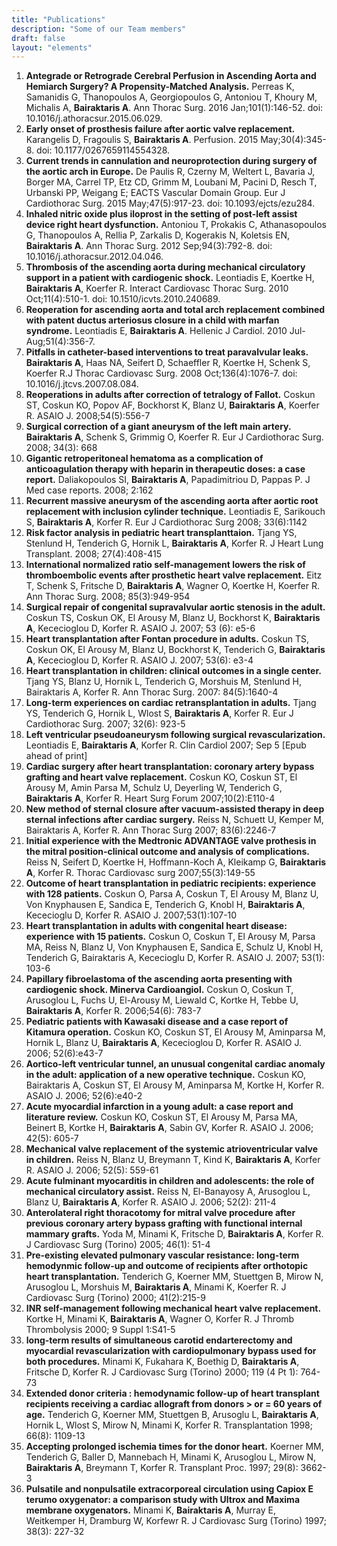 ```yaml
---
title: "Publications"
description: "Some of our Team members"
draft: false
layout: "elements"
---
```


1. **Antegrade or Retrograde Cerebral Perfusion in Ascending Aorta and Hemiarch
   Surgery? A Propensity-Matched Analysis.** Perreas K, Samanidis G, Thanopoulos
   A, Georgiopoulos G, Antoniou T, Khoury M, Michalis A, **Bairaktaris A**. Ann
   Thorac Surg. 2016 Jan;101(1):146-52. doi: 10.1016/j.athoracsur.2015.06.029.
1. **Early onset of prosthesis failure after aortic valve replacement.**
   Karangelis D, Fragoulis S, **Bairaktaris A**. Perfusion. 2015 May;30(4):345-8.
   doi: 10.1177/0267659114554328.
1. **Current trends in cannulation and neuroprotection during surgery of the
   aortic arch in Europe.** De Paulis R, Czerny M, Weltert L, Bavaria J, Borger
   MA, Carrel TP, Etz CD, Grimm M, Loubani M, Pacini D, Resch T, Urbanski PP,
   Weigang E; EACTS Vascular Domain Group. Eur J Cardiothorac Surg. 2015
   May;47(5):917-23. doi: 10.1093/ejcts/ezu284.
1. **Inhaled nitric oxide plus iloprost in the setting of post-left assist
   device right heart dysfunction.** Antoniou T, Prokakis C, Athanasopoulos G,
   Thanopoulos A, Rellia P, Zarkalis D, Kogerakis N, Koletsis EN, **Bairaktaris A**.
   Ann Thorac Surg. 2012 Sep;94(3):792-8. doi: 10.1016/j.athoracsur.2012.04.046.
1. **Thrombosis of the ascending aorta during mechanical circulatory support in
   a patient with cardiogenic shock.** Leontiadis E, Koertke H, **Bairaktaris A**,
   Koerfer R. Interact Cardiovasc Thorac Surg. 2010 Oct;11(4):510-1. doi:
   10.1510/icvts.2010.240689.
1. **Reoperation for ascending aorta and total arch replacement combined with
   patent ductus arteriosus closure in a child with marfan syndrome.**
   Leontiadis E, **Bairaktaris A**. Hellenic J Cardiol. 2010 Jul-Aug;51(4):356-7.
1. **Pitfalls in catheter-based interventions to treat paravalvular leaks.**
   **Bairaktaris A**, Haas NA, Seifert D, Schaeffler R, Koertke H, Schenk S, Koerfer
   R.J Thorac Cardiovasc Surg. 2008 Oct;136(4):1076-7. doi:
   10.1016/j.jtcvs.2007.08.084.
1. **Reoperations in adults after correction of tetralogy of Fallot.** Coskun
   ST, Coskun KO, Popov AF, Bockhorst K, Blanz U, **Bairaktaris A**, Koerfer R.
   ASAIO J. 2008;54(5):556-7
1. **Surgical correction of a giant aneurysm of the left main artery.**
   **Bairaktaris A**, Schenk S, Grimmig O, Koerfer R. Eur J Cardiothorac Surg. 2008;
   34(3): 668
1. **Gigantic retroperitoneal hematoma as a complication of anticoagulation
   therapy with heparin in therapeutic doses: a case report.** Daliakopoulos SI,
   **Bairaktaris A**, Papadimitriou D, Pappas P. J Med case reports. 2008; 2:162
1. **Recurrent massive aneurysm of the ascending aorta after aortic root
   replacement with inclusion cylinder technique.** Leontiadis E, Sarikouch S,
   **Bairaktaris A**, Korfer R. Eur J Cardiothorac Surg 2008; 33(6):1142
1. **Risk factor analysis in pediatric heart transplanttaion.** Tjang YS,
   Stenlund H, Tenderich G, Hornik L, **Bairaktaris A**, Korfer R. J Heart Lung
   Transplant. 2008; 27(4):408-415
1. **International normalized ratio self-management lowers the risk of
   thromboembolic events after prosthetic heart valve replacement.** Eitz T,
   Schenk S, Fritsche D, **Bairaktaris A**, Wagner O, Koertke H, Koerfer R. Ann
   Thorac Surg. 2008; 85(3):949-954
1. **Surgical repair of congenital supravalvular aortic stenosis in the adult.**
   Coskun TS, Coskun OK, El Arousy M, Blanz U, Bockhorst K, **Bairaktaris A**,
   Kececioglou D, Korfer R. ASAIO J. 2007; 53 (6): e5-6
1. **Heart transplantation after Fontan procedure in adults.** Coskun TS, Coskun
   OK, El Arousy M, Blanz U, Bockhorst K, Tenderich G, **Bairaktaris A**,
   Kececioglou D, Korfer R. ASAIO J. 2007; 53(6): e3-4
1. **Heart transplantation in children: clinical outcomes in a single center.**
   Tjang YS, Blanz U, Hornik L, Tenderich G, Morshuis M, Stenlund H, Bairaktaris
   A, Korfer R. Ann Thorac Surg. 2007: 84(5):1640-4
1. **Long-term experiences on cardiac retransplantation in adults.** Tjang YS,
   Tenderich G, Hornik L, Wlost S, **Bairaktaris A**, Korfer R. Eur J Cardiothorac
   Surg. 2007; 32(6): 923-5
1. **Left ventricular pseudoaneurysm following surgical revascularization.**
   Leontiadis E, **Bairaktaris A**, Korfer R. Clin Cardiol 2007; Sep 5 [Epub ahead
   of print]
1. **Cardiac surgery after heart transplantation: coronary artery bypass
   grafting and heart valve replacement.** Coskun KO, Coskun ST, El Arousy M,
   Amin Parsa M, Schulz U, Deyerling W, Tenderich G, **Bairaktaris A**, Korfer R.
   Heart Surg Forum 2007;10(2):E110-4
1. **New method of sternal closure after vacuum-assisted therapy in deep sternal
   infections after cardiac surgery.** Reiss N, Schuett U, Kemper M, Bairaktaris
   A, Korfer R. Ann Thorac Surg 2007; 83(6):2246-7
1. **Initial experience with the Medtronic ADVANTAGE valve prothesis in the
   mitral position-clinical outcome and analysis of complications.** Reiss N,
   Seifert D, Koertke H, Hoffmann-Koch A, Kleikamp G, **Bairaktaris A**, Korfer R.
   Thorac Cardiovasc surg 2007;55(3):149-55
1. **Outcome of heart transplantation in pediatric recipients: experience with
   128 patients.** Coskun O, Parsa A, Coskun T, El Arousy M, Blanz U, Von
   Knyphausen E, Sandica E, Tenderich G, Knobl H, **Bairaktaris A**, Kececioglu D,
   Korfer R. ASAIO J. 2007;53(1):107-10
1. **Heart transplantation in adults with congenital heart disease: experience
   with 15 patients.** Coskun O, Coskun T, El Arousy M, Parsa MA, Reiss N, Blanz
   U, Von Knyphausen E, Sandica E, Schulz U, Knobl H, Tenderich G, Bairaktaris
   A, Kececioglu D, Korfer R. ASAIO J. 2007; 53(1): 103-6
1. **Papillary fibroelastoma of the ascending aorta presenting with cardiogenic
   shock. Minerva Cardioangiol.** Coskun O, Coskun T, Arusoglou L, Fuchs U,
   El-Arousy M, Liewald C, Kortke H, Tebbe U, **Bairaktaris A**, Korfer R.
   2006;54(6): 783-7
1. **Pediatric patients with Kawasaki disease and a case report of Kitamura
   operation.** Coskun KO, Coskun ST, El Arousy M, Aminparsa M, Hornik L, Blanz
   U, **Bairaktaris A**, Kececioglou D, Korfer R. ASAIO J. 2006; 52(6):e43-7
1. **Aortico-left ventricular tunnel, an unusual congenital cardiac anomaly in
   the adult: application of a new operative technique.** Coskun KO, Bairaktaris
   A, Coskun ST, El Arousy M, Aminparsa M, Kortke H, Korfer R. ASAIO J. 2006;
   52(6):e40-2
1. **Acute myocardial infarction in a young adult: a case report and literature
   review.** Coskun KO, Coskun ST, El Arousy M, Parsa MA, Beinert B, Kortke H,
   **Bairaktaris A**, Sabin GV, Korfer R. ASAIO J. 2006; 42(5): 605-7
1. **Mechanical valve replacement of the systemic atrioventricular valve in
   children.** Reiss N, Blanz U, Breymann T, Kind K, **Bairaktaris A**, Korfer R.
   ASAIO J. 2006; 52(5): 559-61
1. **Acute fulminant myocarditis in children and adolescents: the role of
   mechanical circulatory assist.** Reiss N, El-Banayosy A, Arusoglou L, Blanz
   U, **Bairaktaris A**, Korfer R. ASAIO J. 2006; 52(2): 211-4
1. **Anterolateral right thoracotomy for mitral valve procedure after previous
   coronary artery bypass grafting with functional internal mammary grafts.**
   Yoda M, Minami K, Fritsche D, **Bairaktaris A**, Korfer R. J Cardiovasc Surg
   (Torino) 2005; 46(1): 51-4
1. **Pre-existing elevated pulmonary vascular resistance: long-term hemodynmic
   follow-up and outcome of recipients after orthotopic heart transplantation.**
   Tenderich G, Koerner MM, Stuettgen B, Mirow N, Arusoglou L, Morshuis M,
   **Bairaktaris A**, Minami K, Koerfer R. J Cardiovasc Surg (Torino) 2000;
   41(2):215-9
1. **INR self-management following mechanical heart valve replacement.** Kortke
   H, Minami K, **Bairaktaris A**, Wagner O, Korfer R. J Thromb Thrombolysis 2000; 9
   Suppl 1:S41-5
1. **long-term results of simultaneous carotid endarterectomy and myocardial
   revascularization with cardiopulmonary bypass used for both procedures.**
   Minami K, Fukahara K, Boethig D, **Bairaktaris A**, Fritsche D, Korfer R. J
   Cardiovasc Surg (Torino) 2000; 119 (4 Pt 1): 764-73
1. **Extended donor criteria : hemodynamic follow-up of heart transplant
   recipients receiving a cardiac allograft from donors > or = 60 years of age.**
   Tenderich G, Koerner MM, Stuettgen B, Arusoglu L, **Bairaktaris A**, Hornik L,
   Wlost S, Mirow N, Minami K, Korfer R. Transplantation 1998; 66(8): 1109-13
1. **Accepting prolonged ischemia times for the donor heart.** Koerner MM,
   Tenderich G, Baller D, Mannebach H, Minami K, Arusoglou L, Mirow N,
   **Bairaktaris A**, Breymann T, Korfer R. Transplant Proc. 1997; 29(8): 3662-3
1. **Pulsatile and nonpulsatile extracorporeal circulation using Capiox E terumo
   oxygenator: a comparison study with Ultrox and Maxima membrane oxygenators.**
   Minami K, **Bairaktaris A**, Murray E, Weitkemper H, Dramburg W, Korfewr R. J
   Cardiovasc Surg (Torino) 1997; 38(3): 227-32
